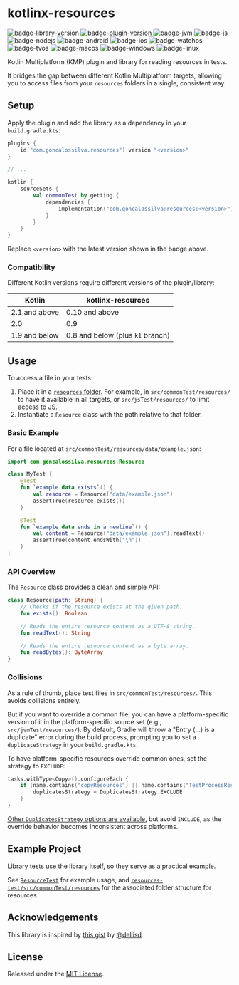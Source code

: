 # kotlinx-resources

[![badge-library-version]](https://search.maven.org/search?q=g:com.goncalossilva%20a:resources*)
[![badge-plugin-version]](https://plugins.gradle.org/plugin/com.goncalossilva.resources)
![badge-jvm][badge-jvm]
![badge-js][badge-js]
![badge-nodejs][badge-nodejs]
![badge-android][badge-android]
![badge-ios][badge-ios]
![badge-watchos][badge-watchos]
![badge-tvos][badge-tvos]
![badge-macos][badge-macos]
![badge-windows][badge-windows]
![badge-linux][badge-linux]

Kotlin Multiplatform (KMP) plugin and library for reading resources in tests.

It bridges the gap between different Kotlin Multiplatform targets, allowing you to access files from your `resources` folders in a single, consistent way.

## Setup

Apply the plugin and add the library as a dependency in your `build.gradle.kts`:

```kotlin
plugins {
    id("com.goncalossilva.resources") version "<version>"
}

// ...

kotlin {
    sourceSets {
        val commonTest by getting {
            dependencies {
                implementation("com.goncalossilva:resources:<version>")
            }
        }
    }
}
```

Replace `<version>` with the latest version shown in the badge above.

### Compatibility

Different Kotlin versions require different versions of the plugin/library:

| Kotlin        | kotlinx-resources                |
| ------------- | -------------------------------- |
| 2.1 and above | 0.10 and above                   |
| 2.0           | 0.9                              |
| 1.9 and below | 0.8 and below (plus `k1` branch) |

## Usage

To access a file in your tests:

1. Place it in a [`resources` folder](https://docs.gradle.org/current/dsl/org.gradle.api.tasks.SourceSet.html#org.gradle.api.tasks.SourceSet:resources). For example, in `src/commonTest/resources/` to have it available in all targets, or `src/jsTest/resources/` to limit access to JS.
2. Instantiate a `Resource` class with the path relative to that folder.

### Basic Example

For a file located at `src/commonTest/resources/data/example.json`:

```kotlin
import com.goncalossilva.resources.Resource

class MyTest {
    @Test
    fun `example data exists`() {
        val resource = Resource("data/example.json")
        assertTrue(resource.exists())
    }

    @Test
    fun `example data ends in a newline`() {
        val content = Resource("data/example.json").readText()
        assertTrue(content.endsWith("\n"))
    }
}
```

### API Overview

The `Resource` class provides a clean and simple API:

```kotlin
class Resource(path: String) {
    // Checks if the resource exists at the given path.
    fun exists(): Boolean

    // Reads the entire resource content as a UTF-8 string.
    fun readText(): String

    // Reads the entire resource content as a byte array.
    fun readBytes(): ByteArray
}
```

### Collisions

As a rule of thumb, place test files in `src/commonTest/resources/`. This avoids collisions entirely.

But if you want to override a common file, you can have a platform-specific version of it in the platform-specific source set (e.g., `src/jvmTest/resources/`). By default, Gradle will throw a "Entry (...) is a duplicate" error during the build process, prompting you to set a `duplicateStrategy` in your `build.gradle.kts`.

To have platform-specific resources override common ones, set the strategy to `EXCLUDE`:

```kotlin
tasks.withType<Copy>().configureEach {
    if (name.contains("copyResources") || name.contains("TestProcessResources")) {
        duplicatesStrategy = DuplicatesStrategy.EXCLUDE
    }
}
```

[Other `DuplicatesStrategy` options are available](https://docs.gradle.org/current/javadoc/org/gradle/api/file/DuplicatesStrategy.html), but avoid `INCLUDE`, as the override behavior becomes inconsistent across platforms.

## Example Project

Library tests use the library itself, so they serve as a practical example.

See [`ResourceTest`](https://github.com/goncalossilva/kotlinx-resources/blob/main/resources-test/src/commonTest/kotlin/ResourceTest.kt) for example usage, and [`resources-test/src/commonTest/resources`](https://github.com/goncalossilva/kotlinx-resources/tree/main/resources-test/src/commonTest/resources) for the associated folder structure for resources.

## Acknowledgements

This library is inspired by [this gist](https://gist.github.com/dellisd/a1df42787d42b41cd3ce16f573984674) by [@dellisd](https://gist.github.com/dellisd).

## License

Released under the [MIT License](https://opensource.org/licenses/MIT).

[badge-library-version]: https://img.shields.io/maven-central/v/com.goncalossilva/resources?style=flat
[badge-plugin-version]: https://img.shields.io/gradle-plugin-portal/v/com.goncalossilva.resources?style=flat
[badge-ios]: https://img.shields.io/badge/platform-ios-CDCDCD.svg?style=flat
[badge-js]: https://img.shields.io/badge/platform-js-F8DB5D.svg?style=flat
[badge-nodejs]: https://img.shields.io/badge/platform-nodejs-68a063.svg?style=flat
[badge-android]: https://img.shields.io/badge/platform-android-6EDB8D.svg?style=flat
[badge-jvm]: https://img.shields.io/badge/platform-jvm-DB413D.svg?style=flat
[badge-linux]: https://img.shields.io/badge/platform-linux-2D3F6C.svg?style=flat
[badge-windows]: https://img.shields.io/badge/platform-windows-4D76CD.svg?style=flat
[badge-macos]: https://img.shields.io/badge/platform-macos-111111.svg?style=flat
[badge-watchos]: https://img.shields.io/badge/platform-watchos-C0C0C0.svg?style=flat
[badge-tvos]: https://img.shields.io/badge/platform-tvos-808080.svg?style=flat
[badge-wasm]: httpss://img.shields.io/badge/platform-wasm-624FE8.svg?style=flat
